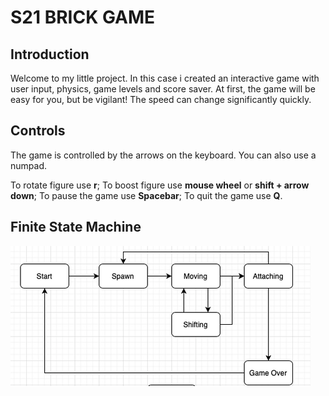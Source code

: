 # S21 BRICK GAME

## Introduction

Welcome to my little project. In this case i created an interactive game with user input, physics, game levels and score saver. At first, the game will be easy for you, but be vigilant! The speed can change significantly quickly.

## Controls

The game is controlled by the arrows on the keyboard. You can also use a numpad.

To rotate figure use **r**;
To boost figure use **mouse wheel** or **shift + arrow down**;
To pause the game use **Spacebar**;
To quit the game use **Q**.

## Finite State Machine

![FSM](tetris.png)
